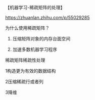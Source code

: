 【机器学习-稀疏矩阵的处理】

https://zhuanlan.zhihu.com/p/55029285


为什么使用稀疏矩阵？

1. 压缩矩阵对象的内存台面空间

2. 加速多数机器学习程序

稀疏矩阵稀疏性处理

  1构造更为有效的数据结构

  2压缩稀疏行或者列

  3降维
